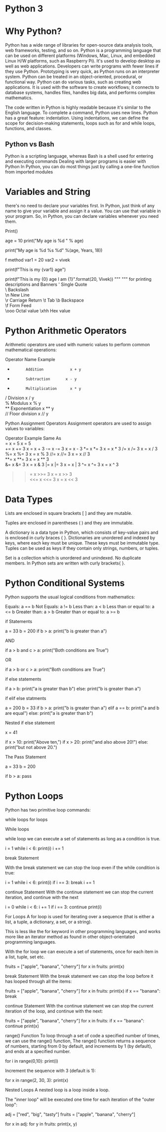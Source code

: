# Python 3

# Why Python?

Python has a wide range of libraries for open-source data analysis tools, web frameworks, testing, and so on. Python is a programming language that can be used on different platforms (Windows, Mac, Linux, and embedded Linux H/W platforms, such as Raspberry Pi). It's used to develop desktop as well as web applications.
Developers can write programs with fewer lines if they use Python. Prototyping is very quick, as Python runs on an interpreter system. Python can be treated in an object-oriented, procedural, or functional way.
Python can do various tasks, such as creating web applications. It is used with the software to create workflows; it connects to database systems, handles files, handles big data, and performs complex mathematics.

The code written in Python is highly readable because it's similar to the English language. To complete a command, Python uses new lines.
Python has a great feature: indentation. Using indentations, we can define the scope for decision-making statements, loops such as for and while loops, functions, and classes.

## Python vs Bash

Python is a scripting language, whereas Bash is a shell used for entering and executing commands
Dealing with larger programs is easier with Python
In Python, you can do most things just by calling a one-line function from imported modules

# Variables and String

there's no need to declare your variables first. In Python, just think of any name to give your variable and assign it a value. You can use that variable in your program. So, in Python, you can declare variables whenever you need them.

Print()

age = 10
print("My age is %d " % age)

print("My age is %d %s %d" %(age, Years, 18))

f method
var1 = 20
var2 = vivek

print(f"This is my {var1} age")

print(f"This is my {0} age I am {1}".format(20, Vivek))
"""  """ for printing descriptions and Banners
\'	Single Quote	
\\	Backslash	
\n	New Line	
\r	Carriage Return	
\t	Tab	
\b	Backspace	
\f	Form Feed	
\ooo	Octal value	
\xhh	Hex value


# Python Arithmetic Operators

Arithmetic operators are used with numeric values to perform common mathematical operations:

Operator	Name	            Example

+       	Addition        	x + y	
-	        Subtraction	      x - y	
*       	Multiplication   	x * y	
/	        Division	        x / y	
%	        Modulus         	x % y	
**	      Exponentiation	  x ** y	
//	      Floor division	  x // y


Python Assignment Operators
Assignment operators are used to assign values to variables:

Operator	  Example	      Same As	
=         	x = 5	        x = 5	
+=	        x += 3	      x = x + 3	
-=	        x -= 3	      x = x - 3	
*=	        x *= 3	      x = x * 3	
/=	        x /= 3	      x = x / 3	
%=	        x %= 3	      x = x % 3	
//=	        x //= 3	      x = x // 3	
**=	        x **= 3	      x = x ** 3	
&=	        x &= 3	      x = x & 3	
|=	        x |= 3	      x = x | 3	
^=	        x ^= 3	      x = x ^ 3	
>>=	        x >>= 3       x = x >> 3	
<<=	        x <<= 3	      x = x << 3

# Data Types

Lists are enclosed in square brackets [ ] and they are mutable.

Tuples are enclosed in parentheses ( ) and they are immutable. 

A dictionary is a data type in Python, which consists of key-value pairs and is enclosed in curly braces { }. Dictionaries are unordered and indexed by keys, where each key must be unique. These keys must be immutable type. Tuples can be used as keys if they contain only strings, numbers, or tuples.

Set is a collection which is unordered and unindexed. No duplicate members. In Python sets are written with curly brackets{ }.

# Python Conditional Systems

Python supports the usual logical conditions from mathematics:

Equals: a == b
Not Equals: a != b
Less than: a < b
Less than or equal to: a <= b
Greater than: a > b
Greater than or equal to: a >= b

if Statements

a = 33
b = 200
if b > a:
  print("b is greater than a")
  

AND

if a > b and c > a:
  print("Both conditions are True")
  
OR

if a > b or c > a:
  print("Both conditions are True")
  
  
if else statements

if a > b:
  print("a is greater than b")
else:
  print("b is greater than a")

if elif else statments

a = 200
b = 33
if b > a:
  print("b is greater than a")
elif a == b:
  print("a and b are equal")
else:
  print("a is greater than b")
  
  
Nested if else statement

x = 41

if x > 10:
  print("Above ten,")
  if x > 20:
    print("and also above 20!")
  else:
    print("but not above 20.")
    
    
The Pass Statement

a = 33
b = 200

if b > a:
  pass
  
# Python Loops
Python has two primitive loop commands:

while loops
for loops 

While loops

while loop we can execute a set of statements as long as a condition is true.

i = 1
while i < 6:
  print(i)
  i += 1
  
break Statement

With the break statement we can stop the loop even if the while condition is true:  

i = 1
while i < 6:
  print(i)
  if i == 3:
    break
  i += 1
  
continue Statement
With the continue statement we can stop the current iteration, and continue with the next

i = 0
while i < 6:
  i += 1
  if i == 3:
    continue
  print(i)
  
For Loops
A for loop is used for iterating over a sequence (that is either a list, a tuple, a dictionary, a set, or a string).

This is less like the for keyword in other programming languages, and works more like an iterator method as found in other object-orientated programming languages.

With the for loop we can execute a set of statements, once for each item in a list, tuple, set etc.

fruits = ["apple", "banana", "cherry"]
for x in fruits:
  print(x)
  
  
break Statement
With the break statement we can stop the loop before it has looped through all the items:

fruits = ["apple", "banana", "cherry"]
for x in fruits:
  print(x)
  if x == "banana":
    break
    
    
continue Statement
With the continue statement we can stop the current iteration of the loop, and continue with the next:    
    
fruits = ["apple", "banana", "cherry"]
for x in fruits:
  if x == "banana":
    continue
  print(x) 
  
  
  
range() Function
To loop through a set of code a specified number of times, we can use the range() function,
The range() function returns a sequence of numbers, starting from 0 by default, and increments by 1 (by default), and ends at a specified number.

for i in range(0,10):
  print(i)
  
Increment the sequence with 3 (default is 1):

for x in range(2, 30, 3):
  print(x)
  
  
  
Nested Loops
A nested loop is a loop inside a loop.

The "inner loop" will be executed one time for each iteration of the "outer loop":


adj = ["red", "big", "tasty"]
fruits = ["apple", "banana", "cherry"]

for x in adj:
  for y in fruits:
    print(x, y)
    
    
    
    
